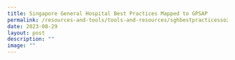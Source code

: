 ```yaml
---
title: Singapore General Hospital Best Practices Mapped to GPSAP
permalink: /resources-and-tools/tools-and-resources/sghbestpracticesso235/
date: 2023-08-29
layout: post
description: ""
image: ""
---
```

